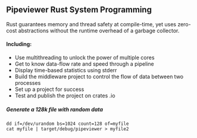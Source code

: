 ## Pipeviewer Rust System Programming

Rust guarantees memory and thread safety at compile-time, 
yet uses zero-cost abstractions without the runtime overhead of a garbage collector.

#### Including:
- Use multithreading to unlock the power of multiple cores
- Get to know data-flow rate and speed through a pipeline
- Display time-based statistics using stderr
- Build the middleware project to control the flow of data between two processes
- Set up a project for success
- Test and publish the project on crates .io

##### Generate a 128k file with random data
```
dd if=/dev/urandom bs=1024 count=128 of=myfile
cat myfile | target/debug/pipeviewer > myfile2
```
